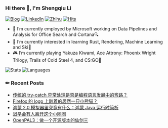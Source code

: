 ### Hi there 👋, I'm Shengqiu Li

[![Blog](https://img.shields.io/badge/Blog-dontpanic.blog-blue?logo=wordpress&style=flat-square)](https://dontpanic.blog)
[![LinkedIn](https://img.shields.io/badge/LinkedIn-Shengqiu%20Li-blue?logo=linkedin&style=flat-square)](https://www.linkedin.com/in/lishengqiu/)
[![Zhihu](https://img.shields.io/badge/ZhiHu-dontpanic-blue?logo=zhihu&style=flat-square)](https://www.zhihu.com/people/li-sheng-qiu)
[![Hits](https://hits.seeyoufarm.com/api/count/incr/badge.svg?url=https%3A%2F%2Fgithub.com%2Fdontpanic92&count_bg=%23007EC6&title_bg=%23555555&icon=&icon_color=%23E7E7E7&title=Profile+Viewed&edge_flat=true)](https://hits.seeyoufarm.com)

- 🔭 I’m currently employed by Microsoft working on Data Pipelines and Analysis for Office Search and Cortana🔍
- 🌱 I’m currently interested in learning Rust, Rendering, Machine Learning and Ski🎿
- 🎮 I’m currently playing Yakuza Kiwami, Ace Attrony: Phoenix Wright Trilogy, Trails of Cold Steel 4, and CS:GO🔫

<!-- bg_color=60,f7b267,f25c54&text_color=fff&title_color=fff&icon_color=fff-->
![Stats](https://github-readme-stats.vercel.app/api?username=dontpanic92&include_all_commits=true&hide_border=true&theme=graywhite) ![Languages](https://github-readme-stats.vercel.app/api/top-langs/?username=dontpanic92&&show_icons=true&hide_border=true&theme=graywhite&layout=compact&langs_count=8)

### ✏ Recent Posts

<!-- BLOG-POST-LIST:START -->
- [传统的 try-catch 异常处理是否是编程语言发展中的弯路？](https://dontpanic.blog/is-try-catch-a-lag-in-programming-languages/)
- [Firefox 的 logo 上趴着的居然一只小熊猫？](https://dontpanic.blog/red-panda-in-firefox-logo/)
- [鸿蒙 2.0 模拟器里究竟有什么：鸿蒙 Java 运行时简析](https://dontpanic.blog/the-java-runtime-in-hongmeng/)
- [迟早会有人离开这个小圈圈](https://dontpanic.blog/%e8%bf%9f%e6%97%a9%e4%bc%9a%e6%9c%89%e4%ba%ba%e7%a6%bb%e5%bc%80%e8%bf%99%e4%b8%aa%e5%b0%8f%e5%9c%88%e5%9c%88/)
- [OpenPAL3：做一个开源版本的仙剑三](https://dontpanic.blog/openpal3/)
<!-- BLOG-POST-LIST:END -->
